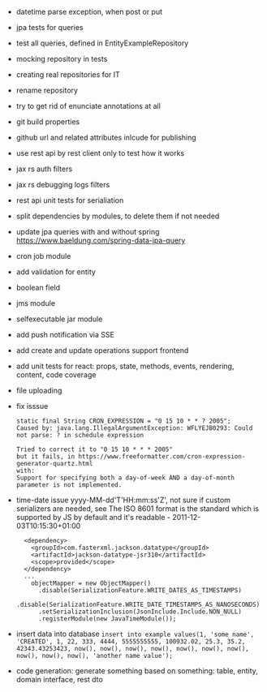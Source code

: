 - datetime parse exception, when post or put
- jpa tests for queries
- test all queries, defined in EntityExampleRepository
- mocking repository in tests
- creating real repositories for IT 
- rename repository
- try to get rid of enunciate annotations at all
- git build properties
- github url and related attributes inlcude for publishing
- use rest api by rest client only to test how it works
- jax rs auth filters
- jax rs debugging logs filters
- rest api unit tests for serialiation
- split dependencies by modules, to delete them if not needed
- update jpa queries with and without spring https://www.baeldung.com/spring-data-jpa-query
- cron job module
- add validation for entity 
- boolean field
- jms module
- selfexecutable jar module
- add push notification via SSE
- add create and update operations support frontend
- add unit tests for react: props, state, methods, events, rendering, content, code coverage
- file uploading
- fix isssue
  
    ```
    static final String CRON_EXPRESSION = "0 15 10 * * ? 2005";
    Caused by: java.lang.IllegalArgumentException: WFLYEJB0293: Could not parse: ? in schedule expression
    
    Tried to correct it to "0 15 10 * * * 2005"
    but it fails, in https://www.freeformatter.com/cron-expression-generator-quartz.html
    with:
    Support for specifying both a day-of-week AND a day-of-month parameter is not implemented.
    ```
- time-date issue yyyy-MM-dd'T'HH:mm:ss'Z', not sure if custom serializers are needed, see 
    The ISO 8601 format is the standard which is supported by JS by default and it's readable - 
    2011-12-03T10:15:30+01:00
    
    ```
      <dependency>
        <groupId>com.fasterxml.jackson.datatype</groupId>
        <artifactId>jackson-datatype-jsr310</artifactId>
        <scope>provided</scope>
      </dependency>
      ...
        objectMapper = new ObjectMapper()
          .disable(SerializationFeature.WRITE_DATES_AS_TIMESTAMPS)
          .disable(SerializationFeature.WRITE_DATE_TIMESTAMPS_AS_NANOSECONDS)
          .setSerializationInclusion(JsonInclude.Include.NON_NULL)
          .registerModule(new JavaTimeModule());
    ```
- insert data into database
    `insert into example values(1, 'some name', 'CREATED', 1, 22, 333, 4444, 5555555555, 100932.02, 25.3, 35.2, 42343.43253423, now(), now(), now(), now(), now(), now(), now(), now(), now(), now(), 'another name value');`
- code generation: generate something based on something: table, entity, domain interface, rest dto